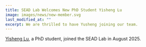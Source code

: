 ```yaml
---
title: SEAD Lab Welcomes New PhD Student Yisheng Lu
image: images/news/new-member.svg
last_modified_at: ""
excerpt: We are thrilled to have Yusheng joining our team.
---
```


[Yisheng Lu](/members/yisheng-lu.html), a PhD student, joined the SEAD Lab in August 2025.
